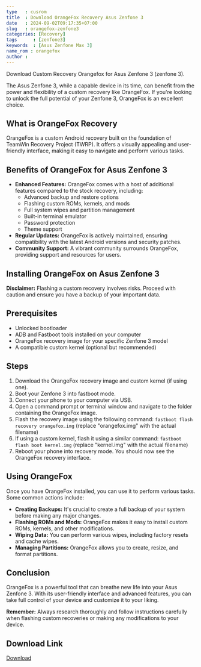 ```yaml
---
type   : cusrom
title  : Download OrangeFox Recovery Asus Zenfone 3
date   : 2024-09-02T09:17:35+07:00
slug   : orangefox-zenfone3
categories: [Recovery]
tags      : [zenfone3]
keywords  : [Asus Zenfone Max 3]
name_rom : orangefox
author : 
---
```


Download Custom Recovery Orangefox for Asus Zenfone 3 (zenfone 3).

The Asus Zenfone 3, while a capable device in its time, can benefit from the power and flexibility of a custom recovery like OrangeFox. If you're looking to unlock the full potential of your Zenfone 3, OrangeFox is an excellent choice.

## What is OrangeFox Recovery

OrangeFox is a custom Android recovery built on the foundation of TeamWin Recovery Project (TWRP). It offers a visually appealing and user-friendly interface, making it easy to navigate and perform various tasks. 

## Benefits of OrangeFox for Asus Zenfone 3

* **Enhanced Features:** OrangeFox comes with a host of additional features compared to the stock recovery, including:
    * Advanced backup and restore options
    * Flashing custom ROMs, kernels, and mods
    * Full system wipes and partition management
    * Built-in terminal emulator
    * Password protection
    * Theme support
* **Regular Updates:** OrangeFox is actively maintained, ensuring compatibility with the latest Android versions and security patches.
* **Community Support:** A vibrant community surrounds OrangeFox, providing support and resources for users.

## Installing OrangeFox on Asus Zenfone 3

**Disclaimer:** Flashing a custom recovery involves risks. Proceed with caution and ensure you have a backup of your important data.

## Prerequisites

* Unlocked bootloader
* ADB and Fastboot tools installed on your computer
* OrangeFox recovery image for your specific Zenfone 3 model
* A compatible custom kernel (optional but recommended)

## Steps

1. Download the OrangeFox recovery image and custom kernel (if using one).
2. Boot your Zenfone 3 into fastboot mode.
3. Connect your phone to your computer via USB.
4. Open a command prompt or terminal window and navigate to the folder containing the OrangeFox image.
5. Flash the recovery image using the following command: `fastboot flash recovery orangefox.img` (replace "orangefox.img" with the actual filename)
6. If using a custom kernel, flash it using a similar command: `fastboot flash boot kernel.img` (replace "kernel.img" with the actual filename)
7. Reboot your phone into recovery mode. You should now see the OrangeFox recovery interface.

## Using OrangeFox

Once you have OrangeFox installed, you can use it to perform various tasks. Some common actions include:

* **Creating Backups:** It's crucial to create a full backup of your system before making any major changes.
* **Flashing ROMs and Mods:** OrangeFox makes it easy to install custom ROMs, kernels, and other modifications.
* **Wiping Data:** You can perform various wipes, including factory resets and cache wipes.
* **Managing Partitions:** OrangeFox allows you to create, resize, and format partitions.

## Conclusion

OrangeFox is a powerful tool that can breathe new life into your Asus Zenfone 3. With its user-friendly interface and advanced features, you can take full control of your device and customize it to your liking.

**Remember:** Always research thoroughly and follow instructions carefully when flashing custom recoveries or making any modifications to your device. 


## Download Link
[Download](https://orangefox.download/device/zenfone3)



